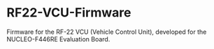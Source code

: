 # RF22-VCU-Firmware

Firmware for the RF-22 VCU (Vehicle Control Unit), developed for the NUCLEO-F446RE Evaluation Board.
